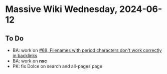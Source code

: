 # Massive Wiki Wednesday, 2024-06-12

## To Do

- BA: work on [#69, Filenames with period characters don't work correctly in backlinks](https://github.com/Massive-Wiki/massivewikibuilder/issues/69)
- BA: work on **nxc**
- PK: fix Dolce on search and all-pages page
